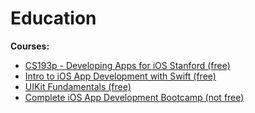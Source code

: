# Education

**Courses:**   
- [CS193p - Developing Apps for iOS Stanford (free)](https://cs193p.sites.stanford.edu)  
- [Intro to iOS App Development with Swift (free)](https://www.udacity.com/course/intro-to-ios-app-development-with-swift--ud585)  
- [UIKit Fundamentals (free)](https://www.udacity.com/course/uikit-fundamentals--ud788)  
- [Complete iOS App Development Bootcamp (not free)](https://www.udemy.com/share/101WsaAEYbdl1SR3UD/)  
